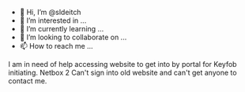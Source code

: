 - 👋 Hi, I’m @sldeitch
- 👀 I’m interested in ...
- 🌱 I’m currently learning ...
- 💞️ I’m looking to collaborate on ...
- 📫 How to reach me ...

<!---
sldeitch/sldeitch is a ✨ special ✨ repository because its `README.md` (this file) appears on your GitHub profile.
You can click the Preview link to take a look at your changes.
--->
I am in need of help accessing website to get into by portal for Keyfob initiating. Netbox 2
Can't sign into old website and can't get anyone to contact me.
